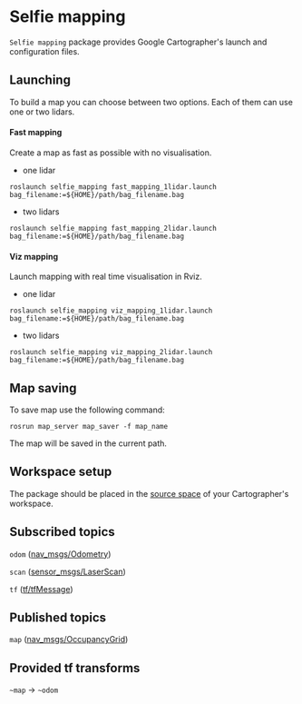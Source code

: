 # Selfie mapping
`Selfie mapping` package provides Google Cartographer's launch and configuration files.
## Launching
To build a map you can choose between two options. Each of them can use one or two lidars.
#### Fast mapping
Create a map as fast as possible with no visualisation.
* one lidar
```
roslaunch selfie_mapping fast_mapping_1lidar.launch bag_filename:=${HOME}/path/bag_filename.bag
```
* two lidars
```
roslaunch selfie_mapping fast_mapping_2lidar.launch bag_filename:=${HOME}/path/bag_filename.bag
```

#### Viz mapping
Launch mapping with real time visualisation in Rviz.
* one lidar
```
roslaunch selfie_mapping viz_mapping_1lidar.launch bag_filename:=${HOME}/path/bag_filename.bag
```
* two lidars
```
roslaunch selfie_mapping viz_mapping_2lidar.launch bag_filename:=${HOME}/path/bag_filename.bag
```

## Map saving
To save map use the following command:
```
rosrun map_server map_saver -f map_name
```
The map will be saved in the current path.
## Workspace setup
The package should be placed in the [source space](http://wiki.ros.org/catkin/workspaces#Source_Space) of your Cartographer's workspace.

## Subscribed topics
`odom` ([nav_msgs/Odometry](http://docs.ros.org/melodic/api/nav_msgs/html/msg/Odometry.html))

`scan` ([sensor_msgs/LaserScan](http://docs.ros.org/melodic/api/sensor_msgs/html/msg/LaserScan.html))

`tf` ([tf/tfMessage](http://docs.ros.org/melodic/api/tf/html/msg/tfMessage.html))

## Published topics

`map` ([nav_msgs/OccupancyGrid](http://docs.ros.org/melodic/api/nav_msgs/html/msg/OccupancyGrid.html))


## Provided tf transforms

`~map` → `~odom`
